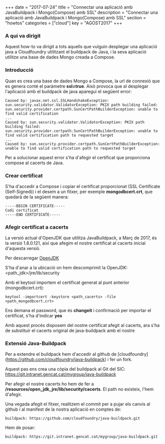+++
date        = "2017-07-24"
title       = "Connectar una aplicació amb JavaBuildpack i Mongo(Compose) amb SSL"
description = "Connectar una aplicació amb JavaBuildpack i Mongo(Compose) amb SSL"
section     = "howtos"
categories  = ["cloud"]
key         = "AGOST2017"
+++

### A qui va dirigit

Aquest how-to va dirigit a tots aquells que vulguin desplegar una aplicació java a Cloudfoundry utilitzant el buildpack de Java, i la seva aplicació utilitze una base de dades Mongo creada a Compose.

### Introducció

Quan es crea una base de dades Mongo a Compose, la url de connexió que es genera conté el paràmetre **ssl=true**. Això provoca que al desplegar l'aplicació amb el buildpack de java aparegui el següent error:

	Caused by: javax.net.ssl.SSLHandshakeException: sun.security.validator.ValidatorException: PKIX path building failed: sun.security.provider.certpath.SunCertPathBuilderException: unable to find valid certification
	...
	Caused by: sun.security.validator.ValidatorException: PKIX path building failed: sun.security.provider.certpath.SunCertPathBuilderException: unable to find valid certification path to requested target
	...
	Caused by: sun.security.provider.certpath.SunCertPathBuilderException: unable to find valid certification path to requested target
	
Per a solucionar aquest error s'ha d'afegir el certificat que proporciona compose al cacerts de Java.

### Crear certificat

S'ha d'accedir a Compose i copiar el certificat proporcionat (SSL Certificate (Self-Signed)) i el desem a un fitxer, per exemple **mongodbcert.crt**, que quedarà de la següent manera:

	-----BEGIN CERTIFICATE-----
	Codi certificat
	-----END CERTIFICATE-----

### Afegir certificat a cacerts

La versió actual d'OpenJDK que utilitza JavaBuildpack, a Març de 2017, és la versió 1.8.0.121, així que afegim el nostre certificat al cacerts inicial d'aquesta versió.

Per descarregar [OpenJDK](https://github.com/ojdkbuild/ojdkbuild)

S'ha d'anar a la ubicació on hem descomprimit la OpenJDK: <path_jdk>/jre/lib/security

Amb el keytool importem el certificat generat al punt anterior (mongodbcert.crt):

	keytool -importcert -keystore <path_cacerts> -file <path_mongodbcert.crt>
	
Ens demana el password, que és **changeit** i confirmació per importar el certificat, s'ha d'indicar **yes**

Amb aquest procés disposem del nostre certificat afegit al cacerts, ara s'ha de substituir el cacerts original de java-buildpack amb el nostre

### Extensió Java-Buildpack

Per a extendre el buildpack hem d'accedir al github de [cloudfoundry] (https://github.com/cloudfoundry/java-buildpack) i fer un fork.

Aquest pas ens crea una còpia del buildpack al Git del SIC: https://git.intranet.gencat.cat/mygroup/java-buildpack

Per afegir el nostre cacerts ho hem de fer a **/resources/open_jdk_jre/lib/security/cacerts**. El path no existeix, l'hem d'afegir.

Una vegada afegit el fitxer, realitzem el commit per a pujar els canvis al github i al manifest de la nostra aplicació en comptes de:

	buildpack: https://github.com/cloudfoundry/java-buildpack.git
	
Hem de posar:
	
	buildpack: https://git.intranet.gencat.cat/mygroup/java-buildpack.git

